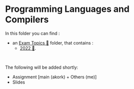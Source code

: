 # Programming Languages and Compilers



In this folder you can find :
- an [Exam Topics 📂](https://github.com/tsingi-chris/CSD-Auth/tree/main/4th%20Semester/Programming%20Languages%20and%20Compilers/%CE%98%CE%AD%CE%BC%CE%B1%CF%84%CE%B1) folder, that contains :
    - [2022 📂](https://github.com/tsingi-chris/CSD-Auth/tree/main/4th%20Semester/Programming%20Languages%20and%20Compilers/%CE%98%CE%AD%CE%BC%CE%B1%CF%84%CE%B1/2022).

<br/>

The following will be added shortly:
- Assignment [main (akork) + Others (me)] 
- Slides 